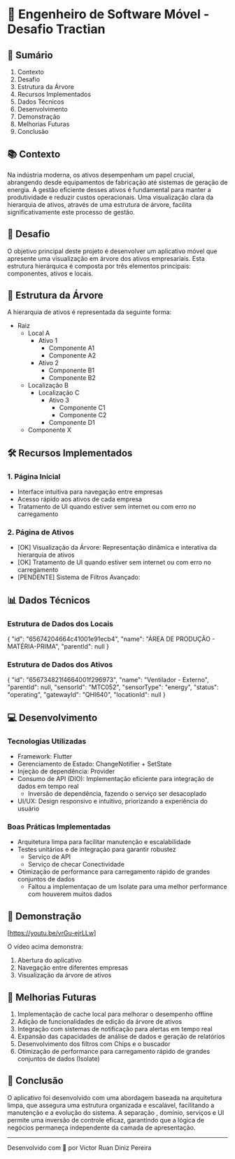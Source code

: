 # 🚀 Engenheiro de Software Móvel - Desafio Tractian

## 📌 Sumário
1. Contexto
2. Desafio
3. Estrutura da Árvore
4. Recursos Implementados
5. Dados Técnicos
6. Desenvolvimento
7. Demonstração
8. Melhorias Futuras
9. Conclusão

## 📚 Contexto
Na indústria moderna, os ativos desempenham um papel crucial, abrangendo desde equipamentos de fabricação até sistemas de geração de energia. A gestão eficiente desses ativos é fundamental para manter a produtividade e reduzir custos operacionais. Uma visualização clara da hierarquia de ativos, através de uma estrutura de árvore, facilita significativamente este processo de gestão.

## 🎯 Desafio
O objetivo principal deste projeto é desenvolver um aplicativo móvel que apresente uma visualização em árvore dos ativos empresariais. Esta estrutura hierárquica é composta por três elementos principais: componentes, ativos e locais.

## 🌳 Estrutura da Árvore
A hierarquia de ativos é representada da seguinte forma:

- Raiz
  - Local A
    - Ativo 1
      - Componente A1
      - Componente A2
    - Ativo 2
      - Componente B1
      - Componente B2
  - Localização B
    - Localização C
      - Ativo 3
        - Componente C1
        - Componente C2
      - Componente D1
  - Componente X

## 🛠️ Recursos Implementados

### 1. Página Inicial
- Interface intuitiva para navegação entre empresas
- Acesso rápido aos ativos de cada empresa
- Tratamento de UI quando estiver sem internet ou com erro no carregamento

### 2. Página de Ativos
- [OK] Visualização da Árvore: Representação dinâmica e interativa da hierarquia de ativos
- [OK] Tratamento de UI quando estiver sem internet ou com erro no carregamento
- [PENDENTE] Sistema de Filtros Avançado:

## 📊 Dados Técnicos

### Estrutura de Dados dos Locais

{
  "id": "65674204664c41001e91ecb4",
  "name": "ÁREA DE PRODUÇÃO - MATÉRIA-PRIMA",
  "parentId": null
}

### Estrutura de Dados dos Ativos
{
  "id": "656734821f4664001f296973",
  "name": "Ventilador - Externo",
  "parentId": null,
  "sensorId": "MTC052",
  "sensorType": "energy",
  "status": "operating",
  "gatewayId": "QHI640",
  "locationId": null
}

## 💻 Desenvolvimento

### Tecnologias Utilizadas
- Framework: Flutter
- Gerenciamento de Estado: ChangeNotifier + SetState
- Injeção de dependência: Provider
- Consumo de API (DIO): Implementação eficiente para integração de dados em tempo real
    - Inversão de dependência, fazendo o serviço ser desacoplado
- UI/UX: Design responsivo e intuitivo, priorizando a experiência do usuário

### Boas Práticas Implementadas
- Arquitetura limpa para facilitar manutenção e escalabilidade
- Testes unitários e de integração para garantir robustez
  - Serviço de API
  - Serviço de checar Conectividade
- Otimização de performance para carregamento rápido de grandes conjuntos de dados
  - Faltou a implementaçao de um Isolate para uma melhor performance com houverem muitos dados

## 🎥 Demonstração
[https://youtu.be/vrGu-ejrLLw]

O vídeo acima demonstra:
1. Abertura do aplicativo
2. Navegação entre diferentes empresas
3. Visualização da árvore de ativos

## 🔮 Melhorias Futuras
1. Implementação de cache local para melhorar o desempenho offline
2. Adição de funcionalidades de edição da árvore de ativos
3. Integração com sistemas de notificação para alertas em tempo real
4. Expansão das capacidades de análise de dados e geração de relatórios
5. Desenvolvimento dos filtros com Chips e o buscador
6. Otimização de performance para carregamento rápido de grandes conjuntos de dados (Isolate)

## 🏁 Conclusão
O aplicativo foi desenvolvido com uma abordagem baseada na arquitetura limpa, que assegura uma estrutura organizada e escalável, facilitando a manutenção e a evolução do sistema. A separação , domínio, serviços e UI permite uma inversão de controle eficaz, garantindo que a lógica de negócios permaneça independente da camada de apresentação.

---

Desenvolvido com 🫣 por Victor Ruan Diniz Pereira
